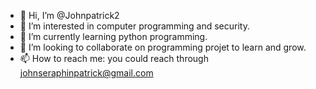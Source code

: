 - 👋 Hi, I’m @Johnpatrick2
- 👀 I’m interested in computer programming and security. 
- 🌱 I’m currently learning python programming.
- 💞️ I’m looking to collaborate on programming projet to learn and grow.
- 📫 How to reach me: you could reach through johnseraphinpatrick@gmail.com

<!---
Johnpatrick2/Johnpatrick2 is a ✨ special ✨ repository because its `README.md` (this file) appears on your GitHub profile.
You can click the Preview link to take a look at your changes.
--->
